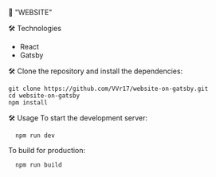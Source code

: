 🚀 "WEBSITE"

🛠 Technologies
  * React
  * Gatsby

🛠 Clone the repository and install the dependencies:

    git clone https://github.com/VVr17/website-on-gatsby.git
    cd website-on-gatsby
    npm install

🛠 Usage
To start the development server:

      npm run dev

To build for production:

      npm run build
